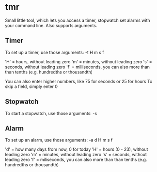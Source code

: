 # tmr
Small little tool, which lets you access a timer, stopwatch set alarms with your command line. Also supports arguments.

## Timer
To set up a timer, use those arguments:
-t H m s f

'H' = hours, without leading zero
'm' = minutes, without leading zero
's' = seconds, without leading zero
'f' = milliseconds, you can also more than than tenths (e.g. hundredths or thousandth)

You can also enter higher numbers, like 75 for seconds or 25 for hours
To skip a field, simply enter 0

## Stopwatch
To start a stopwatch, use those arguments:
-s

## Alarm
To set up an alarm, use those arguments:
-a d H m s f

'd' = how many days from now, 0 for today
'H' = hours (0 - 23), without leading zero
'm' = minutes, without leading zero
's' = seconds, without leading zero
'f' = miliseconds, you can also more than than tenths (e.g. hundredths or thousandth)

